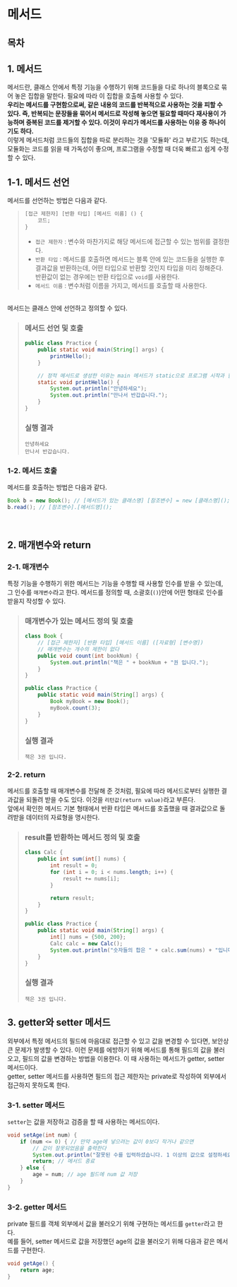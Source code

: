 # 메서드

## 목차

## 1. 메서드
메서드란, 클래스 안에서 특정 기능을 수행하기 위해 코드들을 다로 하나의 블록으로 묶어 놓은 집합을 말한다. 필요에 따라 이 집합을 호출해 사용할 수 있다.
<br/>
<b>우리는 메서드를 구현함으로써, 같은 내용의 코드를 반복적으로 사용하는 것을 피할 수 있다. 즉, 반복되는 문장들을 묶어서 메서드로 작성해 놓으면 필요할 때마다 재사용이 가능하며 중복된 코드를 제거할 수 있다. 이것이 우리가 메서드를 사용하는 이유 중 하나이기도 하다.</b>
<br/>
이렇게 메서드처럼 코드들의 집합을 따로 분리하는 것을 '모듈화' 라고 부르기도 하는데, 모듈화는 코드를 읽을 때 가독성이 좋으며, 프로그램을 수정할 때 더욱 빠르고 쉽게 수정할 수 있다.

## 1-1. 메서드 선언
메서드를 선언하는 방법은 다음과 같다.

> ```java
> [접근 제한자] [반환 타입] [메서드 이름] () {
>     코드;
> }
> ```
> - `접근 제한자` : 변수와 마찬가지로 해당 메서드에 접근할 수 있는 범위를 결정한다.
> - `반환 타입` : 메서드를 호출하면 메서드는 블록 안에 있는 코드들을 실행한 후 결과값을 반환하는데, 어떤 타입으로 반환할 것인지 타입을 미리 정해준다. 반환값이 없는 경우에는 반환 타입으로 `void`를 사용한다.
> - `메서드 이름` : 변수처럼 이름을 가지고, 메서드를 호출할 때 사용한다.

<br/>
메서드는 클래스 안에 선언하고 정의할 수 있다.

> ### 메서드 선언 및 호출
> ```java
> public class Practice {
>     public static void main(String[] args) {
>         printHello();
>     } 
> 
>     // 정적 메서드로 생성한 이유는 main 메서드가 static으로 프로그램 시작과 함께 메모리에 올라가 있기 때문에, main 안의 메서드들도 함께 메모리에 올라가 있어야 한다.
>     static void printHello() {
>         System.out.println("안녕하세요");
>         System.out.println("만나서 반갑습니다.");
>     }
> }
> ```
> ### 실행 결과
> ```
> 안녕하세요
> 만나서 반갑습니다.
> ```


### 1-2. 메서드 호출
메서드를 호출하는 방법은 다음과 같다.
```java
Book b = new Book(); // [메서드가 있는 클래스명] [참조변수] = new [클래스명]();
b.read(); // [참조변수].[메서드명]();
```

<br/>

## 2. 매개변수와 return

### 2-1. 매개변수
특정 기능을 수행하기 위한 메서드는 기능을 수행할 때 사용할 인수를 받을 수 있는데, 그 인수를 `매개변수`라고 한다. 메서드를 정의할 때, 소괄호(`()`)안에 어떤 형태로 인수를 받을지 작성할 수 있다.

> ### 매개변수가 있는 메서드 정의 및 호출
> ```java
> class Book {
>     // [접근 제한자] [반환 타입] [메서드 이름] ([자료형] [변수명])
>     // 매개변수는 개수의 제한이 없다
>     public void count(int bookNum) {
>         System.out.println("책은 " + bookNum + "권 입니다.");
>     }
> }
> 
> public class Practice {
>     public static void main(String[] args) {
>         Book myBook = new Book();
>         myBook.count(3);
>     }
> }
> ```
> ### 실행 결과
> ```
> 책은 3권 입니다.
> ```

### 2-2. return
메서드를 호출할 때 매개변수를 전달해 준 것처럼, 필요에 따라 메서드로부터 실행한 결과값을 되돌려 받을 수도 있다. 이것을 `리턴값(return value)`라고 부른다.
<br/>
앞에서 확인한 메서드 기본 형태에서 반환 타입은 메서드를 호출했을 때 결과값으로 돌려받을 데이터의 자료형을 명시한다. 



> ### result를 반환하는 메서드 정의 및 호출
> ```java
> class Calc {
>     public int sum(int[] nums) {
>         int result = 0;
>         for (int i = 0; i < nums.length; i++) {
>             result += nums[i];
>         }
> 
>         return result;
>     }
> }
> 
> public class Practice {
>     public static void main(String[] args) {
>         int[] nums = {500, 200};
>         Calc calc = new Calc();
>         System.out.println("숫자들의 합은 " + calc.sum(nums) + "입니다.");
>     }
> }
> ```
> ### 실행 결과
> ```
> 책은 3권 입니다.
> ```


## 3. getter와 setter 메서드
외부에서 특정 메서드의 필드에 마음대로 접근할 수 있고 값을 변경할 수 있다면, 보안상 큰 문제가 발생할 수 있다. 이런 문제를 에방하기 위해 메서드를 통해 필드의 값을 불러오고, 필드의 값을 변경하는 방법을 이용한다. 이 때 사용하는 메서드가 getter, setter 메서드이다.
<br/>
getter, setter 메서드를 사용하면 필드의 접근 제한자는 private로 작성하여 외부에서 접근하지 못하도록 한다.

### 3-1. setter 메서드
`setter`는 값을 저장하고 검증을 할 때 사용하는 메서드이다.

```java
void setAge(int num) {
    if (num <= 0) { // 만약 age에 넣으려는 값이 0보다 작거나 같으면
        // 값이 잘못되었음을 출력한다
        System.out.println("잘못된 수를 입력하셨습니다. 1 이상의 값으로 설정하세요.");
        return; // 메서드 종료
    } else {
        age = num; // age 필드에 num 값 저장
    }
}
```

### 3-2. getter 메서드
private 필드를 객체 외부에서 값을 불러오기 위해 구현하는 메서드를 `getter`라고 한다.
<br/>
예를 들어, setter 메서드로 값을 저장했던 age의 값을 불러오기 위해 다음과 같은 메서드를 구현한다.
```java
void getAge() {
    return age;
}
```